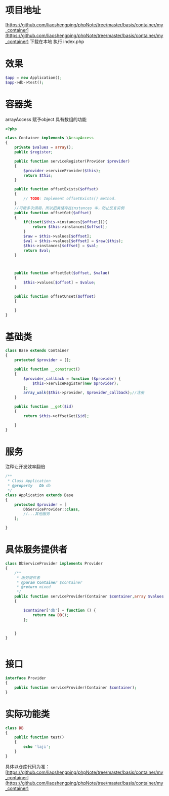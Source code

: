 
# 项目地址

[https://github.com/liaoshengping/phpNote/tree/master/basis/container/my_container](https://github.com/liaoshengping/phpNote/tree/master/basis/container/my_container)
下载在本地 执行 index.php
# 效果

```php
$app = new Application();
$app->db->test();
```




# 容器类

arrayAccess 赋予object 具有数组的功能

```php
<?php

class Container implements \ArrayAccess
{
    private $values = array();
    public $register;

    public function serviceRegister(Provider $provider)
    {
        $provider->serviceProvider($this);
        return $this;
    }

    public function offsetExists($offset)
    {
        // TODO: Implement offsetExists() method.
    }
	//可能多次调用，所以把类储存在instances 中，防止反复实例
    public function offsetGet($offset)
    {
        if(isset($this->instances[$offset])){
            return $this->instances[$offset];
        }
        $raw = $this->values[$offset];
        $val = $this->values[$offset] = $raw($this);
        $this->instances[$offset] = $val;
        return $val;
    }



    public function offsetSet($offset, $value)
    {
        $this->values[$offset] = $value;
    }

    public function offsetUnset($offset)
    {

    }
}

```



# 基础类

```php
class Base extends Container
{
    protected $provider = [];

    public function __construct()
    {
        $provider_callback = function ($provider) {
            $this->serviceRegister(new $provider);
        };
        array_walk($this->provider, $provider_callback);//注册
    }

    public function __get($id)
    {
        return $this->offsetGet($id);

    }
}
```
# 服务
注释让开发效率翻倍
```php
/**
 * Class Application
 * @property   Db db
 */
class Application extends Base
{
    protected $provider = [
        DbServiceProvider::class,
        //...其他服务
    ];

}
```

# 具体服务提供者

```php
class DbServiceProvider implements Provider
{
    /**
     * 服务提供者
     * @param Container $container
     * @return mixed
     */
    public function serviceProvider(Container $container,array $values = array())
    {

        $container['db'] = function () {
            return new DB();
        };


    }
}



```
# 接口

```php
interface Provider
{
    public function serviceProvider(Container $container);
}

```

# 实际功能类

```php
class DB
{
    public function test()
    {
        echo 'laji';
    }
}

```

具体以仓库代码为准：
[https://github.com/liaoshengping/phpNote/tree/master/basis/container/my_container](https://github.com/liaoshengping/phpNote/tree/master/basis/container/my_container)
